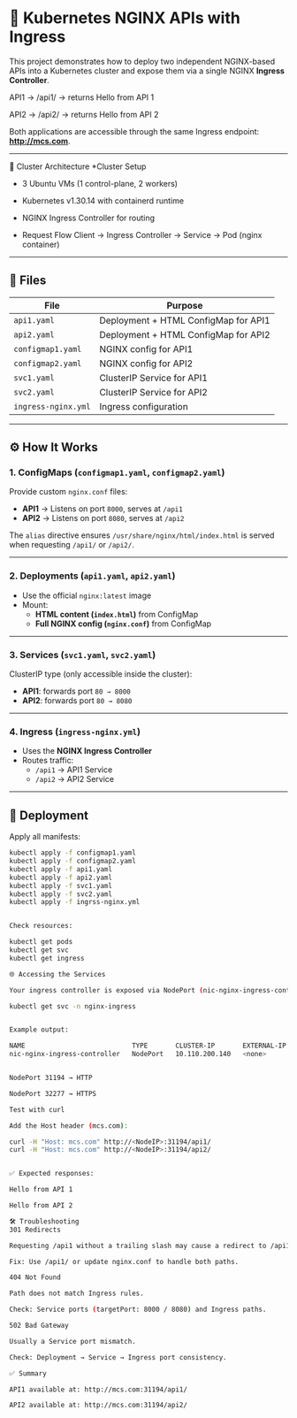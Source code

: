 # 🚀 Kubernetes NGINX APIs with Ingress

This project demonstrates how to deploy two independent NGINX-based APIs into a Kubernetes cluster and expose them via a single NGINX **Ingress Controller**.

API1 → /api1/ → returns Hello from API 1

API2 → /api2/ → returns Hello from API 2

Both applications are accessible through the same Ingress endpoint: **http://mcs.com**.


---
📡 Cluster Architecture
*Cluster Setup

- 3 Ubuntu VMs (1 control-plane, 2 workers)

- Kubernetes v1.30.14 with containerd runtime

- NGINX Ingress Controller for routing

* Request Flow
  Client → Ingress Controller → Service → Pod (nginx container)

----
## 📂 Files

| File                      | Purpose                                |
|---------------------------|----------------------------------------|
| `api1.yaml`               | Deployment + HTML ConfigMap for API1   |
| `api2.yaml`               | Deployment + HTML ConfigMap for API2   |
| `configmap1.yaml`         | NGINX config for API1                  |
| `configmap2.yaml`         | NGINX config for API2                  |
| `svc1.yaml`               | ClusterIP Service for API1             |
| `svc2.yaml`               | ClusterIP Service for API2             |
| `ingress-nginx.yml`       | Ingress configuration                  |

---

## ⚙️ How It Works

### 1. ConfigMaps (`configmap1.yaml`, `configmap2.yaml`)
Provide custom `nginx.conf` files:

- **API1** → Listens on port `8000`, serves at `/api1`
- **API2** → Listens on port `8080`, serves at `/api2`

The `alias` directive ensures `/usr/share/nginx/html/index.html` is served when requesting `/api1/` or `/api2/`.

---

### 2. Deployments (`api1.yaml`, `api2.yaml`)
- Use the official `nginx:latest` image
- Mount:
  - **HTML content (`index.html`)** from ConfigMap
  - **Full NGINX config (`nginx.conf`)** from ConfigMap

---

### 3. Services (`svc1.yaml`, `svc2.yaml`)
ClusterIP type (only accessible inside the cluster):

- **API1**: forwards port `80 → 8000`
- **API2**: forwards port `80 → 8080`

---

### 4. Ingress (`ingress-nginx.yml`)
- Uses the **NGINX Ingress Controller**
- Routes traffic:
  - `/api1` → API1 Service
  - `/api2` → API2 Service

---

## 🚀 Deployment

Apply all manifests:

```bash
kubectl apply -f configmap1.yaml
kubectl apply -f configmap2.yaml
kubectl apply -f api1.yaml
kubectl apply -f api2.yaml
kubectl apply -f svc1.yaml
kubectl apply -f svc2.yaml
kubectl apply -f ingrss-nginx.yml


Check resources:

kubectl get pods
kubectl get svc
kubectl get ingress

🌐 Accessing the Services

Your ingress controller is exposed via NodePort (nic-nginx-ingress-controller):

kubectl get svc -n nginx-ingress


Example output:

NAME                           TYPE       CLUSTER-IP       EXTERNAL-IP   PORT(S)                      AGE
nic-nginx-ingress-controller   NodePort   10.110.200.140   <none>        80:31194/TCP,443:32277/TCP   5d


NodePort 31194 → HTTP

NodePort 32277 → HTTPS

Test with curl

Add the Host header (mcs.com):

curl -H "Host: mcs.com" http://<NodeIP>:31194/api1/
curl -H "Host: mcs.com" http://<NodeIP>:31194/api2/


✅ Expected responses:

Hello from API 1

Hello from API 2

🛠 Troubleshooting
301 Redirects

Requesting /api1 without a trailing slash may cause a redirect to /api1/.

Fix: Use /api1/ or update nginx.conf to handle both paths.

404 Not Found

Path does not match Ingress rules.

Check: Service ports (targetPort: 8000 / 8080) and Ingress paths.

502 Bad Gateway

Usually a Service port mismatch.

Check: Deployment → Service → Ingress port consistency.

✅ Summary

API1 available at: http://mcs.com:31194/api1/

API2 available at: http://mcs.com:31194/api2/
